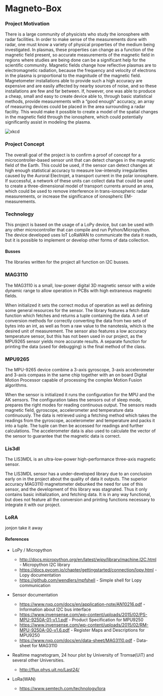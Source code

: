 # Magneto-Box

### Project Motivation
There is a large community of physicists who study the ionosphere with radar facilities. In
order to make sense of the measurements done with radar, one must know a variety of physical
properties of the medium being investigated. In plasmas, these properties can change as a function of the magnetic field present, so accurate measurements of the magnetic field in regions where studies are being done can be a significant help for the scientific community.
Magnetic fields change how reflective plasmas are to electromagnetic radiation, because the frequency and velocity of electrons in the plasma is proportional to the magnitude of the magnetic field. Magnetometer installations able to provide such a high accuracy are expensive and are easily affected by nearby sources of noise, and so these installations are few and far between. If, however, one was able to produce a cheap, small and easy to create device able to, through basic statistical methods, provide measurements with a “good enough” accuracy, an array of measuring devices could be placed in the area surrounding a radar facility. This would make it possible to create a model of the spatial changes in the magnetic field through the ionosphere, which could potentially significantly assist in modeling the plasma.

![xkcd](magneto-box/maghydrodynam.png)

### Project Concept
The overall goal of the project is to confirm a proof of concept for a microcontroller-based sensor unit that can detect changes in the magnetic field of the Earth. This could be used, if the sensor can detect changes at high enough statistical accuracy to measure low-intensity irregularities caused by the Auroral Electrojet, a transport current in the polar ionosphere. If successful, a network of these units can collect data that could be used to create a three-dimensional model of transport currents around an area, which could be used to remove interference in trans-ionospheric radar measurements, or increase the significance of ionospheric EM-measurements.


### Technology
This project is based on the usage of a LoPy device, but can be used with any other microcontroller that can compile and run Python/Micropython. The device developed uses IoT LoRaWAN to communicate the data it reads, but it is possible to implement or develop other forms of data collection.

#### Busses
The libraries written for the project all function on I2C busses.
### MAG3110
The MAG3110 is a small, low-power digital 3D magnetic sensor with a wide dynamic range to allow operation in PCBs with high extraneous magnetic fields.

When initialized it sets the correct modus of operation as well as defining some
general resources for the sensor. The library features a fetch data function which fetches and returns a tuple containing the data. A set of conversion methods for correctly converting the data from two sets of bytes into an int, as well as from a raw value to the nanotesla, which is the desired unit of measurement. The sensor also features a low accuracy temperature sensor, but this has not been used in our project, as the MPU9265 sensor yields more accurate results. A separate function for printing the data (used for debugging) is the final method of the class.

### MPU9265
The MPU-9265 device combine a 3-axis gyroscope, 3-axis accelerometer and 3-axis compass in the same chip together with an on board Digital Motion Processor capable of processing the complex Motion Fusion algorithms.

When the sensor is initialized it runs the configuration for the MPU and the AK sensors. The configuration takes the sensors out of sleep mode, prepares the right modes for reading continuous output. The sensors reads magnetic field, gyroscope, accelerometer and temperature data continuously. The data is retrieved using a fetching method which takes the
readings from the gyroscope, accelerometer and temperature and packs it into a tuple. The tuple can then be accessed for readings and further calculations. The accelerometer data is also used to calculate the vector of the sensor to guarantee that the magnetic data is correct.

### Lis3dl
The LIS3MDL is an ultra-low-power high-performance three-axis magnetic sensor.

The LIS3MDL sensor has a under-developed library due to an conclusion early on
in the project about the quality of data it outputs. The superior accuracy MAG3110 magnetometer debunked the need for use of this sensor, and the development of this library was stagnated. Thus it only contains basic initialization, and fetching data. It is in any way functional, but does not feature all the conversion and printing functions necessary to integrate it with our project.


### LoRA
jonjon take it away

#### References
* LoPy / Micropython
  * http://docs.micropython.org/en/latest/wipy/library/machine.I2C.html - Micropython I2C library
  *  https://docs.pycom.io/chapter/gettingstarted/connection/lopy.html - Lopy documentation
  * https://github.com/wendlers/mpfshell - Simple shell for Lopy communication
* Sensor documentation
  *  https://www.nxp.com/docs/en/application-note/AN10216.pdf  - Information about I2C bus interface
  * https://www.invensense.com/wp-content/uploads/2015/02/PS-MPU-9250A-01-v1.1.pdf - Product Specification for MPU9250
  * https://www.invensense.com/wp-content/uploads/2015/02/RM-MPU-9250A-00-v1.6.pdf - Register Maps and Descriptions for MPU9250
  * https://www.nxp.com/docs/en/data-sheet/MAG3110.pdf - Data-sheet for MAG3110

* Realtime magnetogram, 24 hour plot by University of Tromsø(UiT) and several other Universities.
  * http://flux.phys.uit.no/Last24/

* LoRa(WAN)
  * https://www.semtech.com/technology/lora